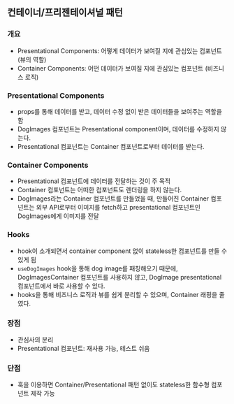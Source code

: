 ## 컨테이너/프리젠테이셔널 패턴
### 개요
- Presentational Components: 어떻게 데이터가 보여질 지에 관심있는 컴포넌트 (뷰의 역할)
- Container Components: 어떤 데이터가 보여질 지에 관심있는 컴포넌트 (비즈니스 로직)

### Presentational Components
- props를 통해 데이터를 받고, 데이터 수정 없이 받은 데이터들을 보여주는 역할을 함
- DogImages 컴포넌트는 Presentational component이며, 데이터를 수정하지 않는다.
- Presentational 컴포넌트는 Container 컴포넌트로부터 데이터를 받는다.

### Container Components
- Presentational 컴포넌트에 데이터를 전달하는 것이 주 목적
- Container 컴포넌트는 어떠한 컴포넌트도 렌더링을 하지 않는다.
- DogImages라는 Container 컴포넌트를 만들었을 때, 만들어진 Container 컴포넌트는 외부 API로부터 이미지를 fetch하고 presentational 컴포넌트인 DogImages에게 이미지를 전달

### Hooks
- hook이 소개되면서 container component 없이 stateless한 컴포넌트를 만들 수 있게 됨
- `useDogImages` hook을 통해 dog image를 패칭해오기 때문에, DogImagesContainer 컴포넌트를 사용하지 않고, DogImage presentational 컴포넌트에서 바로 사용할 수 있다.
- hooks을 통해 비즈니스 로직과 뷰를 쉽게 분리할 수 있으며, Container 래핑을 줄였다.

### 장점
- 관심사의 분리
- Presentational 컴포넌트: 재사용 가능, 테스트 쉬움

### 단점
- 훅을 이용하면 Container/Presentational 패턴 없이도 stateless한 함수형 컴포넌트 제작 가능

